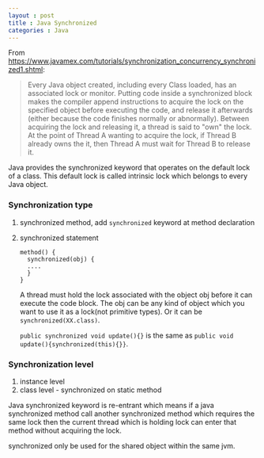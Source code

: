 ```yaml
---
layout : post
title : Java Synchronized
categories : Java
---
```


From https://www.javamex.com/tutorials/synchronization_concurrency_synchronized1.shtml:

> Every Java object created, including every Class loaded, has an associated lock or monitor. 
> Putting code inside a synchronized block makes the compiler append instructions to acquire the lock 
> on the specified object before executing the code, and release it afterwards 
> (either because the code finishes normally or abnormally). Between acquiring the lock and releasing it, 
> a thread is said to "own" the lock. At the point of Thread A wanting to acquire the lock, 
> if Thread B already owns the it, then Thread A must wait for Thread B to release it.

Java provides the synchronized keyword that operates on the default lock of a class. This default lock is called intrinsic lock which belongs to every Java object.

### Synchronization type

  1. synchronized method, add `synchronized` keyword at method declaration
     
  2. synchronized statement
  
     ```
     method() {
       synchronized(obj) {
       ....
       }
     }
     ```
     
     A thread must hold the lock associated with the object obj before it can execute the code block. 
     The obj can be any kind of object which you want to use it as a lock(not primitive types).
     Or it can be `synchronized(XX.class)`.
     
     `public synchronized void update(){}` is the same as `public void update(){synchronized(this){}}`.
  
### Synchronization level

  1. instance level
  2. class level - synchronized on static method
  
Java synchronized keyword is re-entrant which means if a java synchronized method call another synchronized method which 
requires the same lock then the current thread which is holding lock can enter that method without acquiring the lock.

synchronized only be used for the shared object within the same jvm.
